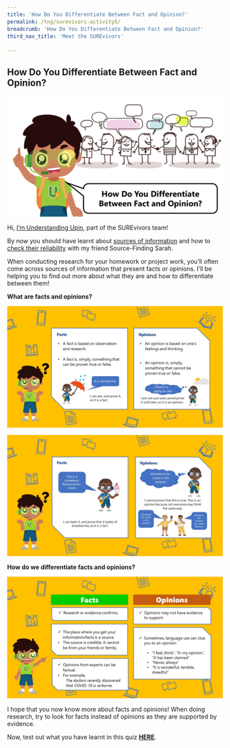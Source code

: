 ```yaml
---
title: 'How Do You Differentiate Between Fact and Opinion?'
permalink: /tng/surevivors-activity5/
breadcrumb: 'How Do You Differentiate Between Fact and Opinion?'
third_nav_title: 'Meet the SUREvivors'

---
```



## How Do You Differentiate Between Fact and Opinion?

![SUREvivors Understanding Upin](/images/sure-activity-5-feature-image-fb.jpg)



Hi, [I’m Understanding Upin](/tng/surevivors/), part of the SUREvivors team! 



By now you should have learnt about [sources of information]() and how to [check their reliability](/tng/surevivors-activity4/) with my friend Source-Finding Sarah. 



When conducting research for your homework or project work, you’ll often come across sources of information that present facts or opinions. I’ll be helping you to find out more about what they are and how to differentiate between them!



**What are facts and opinions?**

![](/images/surevivors-act5-01.jpg)



![](/images/surevivors-act5-02.jpg)



**How do we differentiate facts and opinions?**

![](/images/surevivors-act5-03.jpg)



I hope that you now know more about facts and opinions!   When doing research, try to look for facts instead of opinions as they are supported by evidence. 

Now, test out what you have learnt in this quiz **[HERE](https://go.gov.sg/surevivor-activity5)**.

